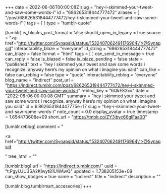 +++
date = 2022-06-06T00:00:08Z
slug = "hey-i-skimmed-your-tweet-and-saw-some-words-i"
id = "686265318444777472"
aliases = [ "/post/686265318444777472/hey-i-skimmed-your-tweet-and-saw-some-words-i" ]
tags = [ ]
type = "tumblr-quote"

[tumblr]
is_blocks_post_format = false
should_open_in_legacy = true
source = "<a href=\"http://twitter.com/Synapsid/status/1532407062491176964\">@Synapsid</a>"
interactability_blaze = "everyone"
id_string = "686265318444777472"
can_blaze = false
format = "html"
tags = [ ]
can_send_in_message = true
can_reply = false
is_blazed = false
is_blaze_pending = false
state = "published"
text = "hey i skimmed your tweet and saw some words i recognize. anyway here&rsquo;s my opinion on what i imagine you said"
can_like = false
can_reblog = false
type = "quote"
interactability_reblog = "everyone"
blog_name = "indirect"
post_url = "https://indirect.tumblr.com/post/686265318444777472/hey-i-skimmed-your-tweet-and-saw-some-words-i"
reblog_key = "6QkES3xx"
date = "2022-06-06 00:00:08 GMT"
summary = "hey i skimmed your tweet and saw some words i recognize. anyway here’s my opinion on what i imagine you said"
id = 6.862653184447775e+17
slug = "hey-i-skimmed-your-tweet-and-saw-some-words-i"
note_count = 0.0
display_avatar = true
timestamp = 1.654473608e+09
short_url = "https://tmblr.co/ZY3jbyc66glFaa00"

[tumblr.reblog]
comment = "<p><a href=\"http://twitter.com/Synapsid/status/1532407062491176964\">@Synapsid</a></p>"
tree_html = ""

[tumblr.blog]
url = "https://indirect.tumblr.com/"
uuid = "t:PgyUJU3SA2Klwyt81UWAwQ"
updated = 1.738205153e+09
can_show_badges = true
name = "indirect"
title = "indirect"
description = ""

[tumblr.blog.tumblrmart_accessories]
+++
